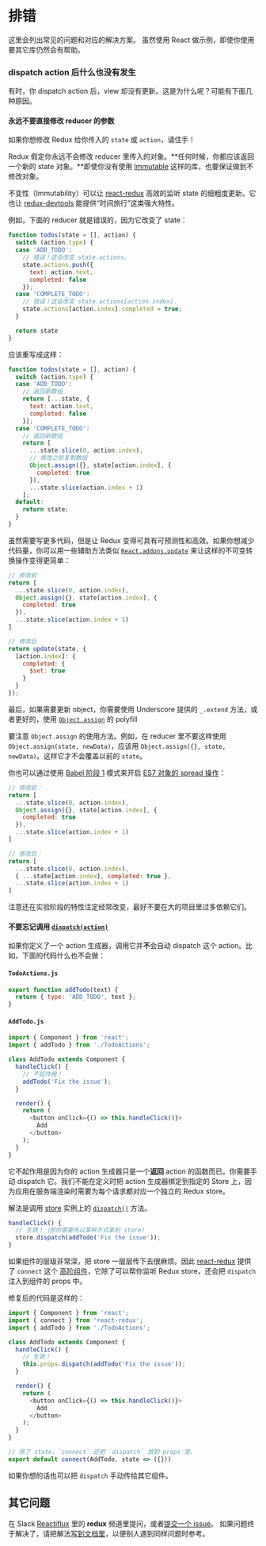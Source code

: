 # 排错

这里会列出常见的问题和对应的解决方案。
虽然使用 React 做示例，即使你使用要其它库仍然会有帮助。

### dispatch action 后什么也没有发生

有时，你 dispatch action 后，view 却没有更新。这是为什么呢？可能有下面几种原因。

#### 永远不要直接修改 reducer 的参数

如果你想修改 Redux 给你传入的 `state` 或 `action`，请住手！

Redux 假定你永远不会修改 reducer 里传入的对象。**任何时候，你都应该返回一个新的 state 对象。**即使你没有使用 [Immutable](https://facebook.github.io/immutable-js/) 这样的库，也要保证做到不修改对象。

不变性（Immutability）可以让 [react-redux](https://github.com/gaearon/react-redux) 高效的监听 state 的细粗度更新。它也让 [redux-devtools](http://github.com/gaearon/redux-devtools) 能提供“时间旅行”这类强大特性。

例如，下面的 reducer 就是错误的，因为它改变了 state：

```js
function todos(state = [], action) {
  switch (action.type) {
  case 'ADD_TODO':
    // 错误！这会改变 state.actions。
    state.actions.push({
      text: action.text,
      completed: false
    });
  case 'COMPLETE_TODO':
    // 错误！这会改变 state.actions[action.index].
    state.actions[action.index].completed = true;
  }

  return state
}
```

应该重写成这样：

```js
function todos(state = [], action) {
  switch (action.type) {
  case 'ADD_TODO':
    // 返回新数组
    return [...state, {
      text: action.text,
      completed: false
    }];
  case 'COMPLETE_TODO':
    // 返回新数组
    return [
      ...state.slice(0, action.index),
      // 修改之前复制数组
      Object.assign({}, state[action.index], {
        completed: true
      }),
      ...state.slice(action.index + 1)
    ];
  default:
    return state;
  }
}
```

虽然需要写更多代码，但是让 Redux 变得可具有可预测性和高效。如果你想减少代码量，你可以用一些辅助方法类似
 [`React.addons.update`](https://facebook.github.io/react/docs/update.html) 来让这样的不可变转换操作变得更简单：

```js
// 修改前
return [
  ...state.slice(0, action.index),
  Object.assign({}, state[action.index], {
    completed: true
  }),
  ...state.slice(action.index + 1)
]

// 修改后
return update(state, {
  [action.index]: {
    completed: {
      $set: true
    }
  }
});
```

最后，如果需要更新 object，你需要使用 Underscore 提供的 `_.extend` 方法，或者更好的，使用 [`Object.assign`](https://developer.mozilla.org/en/docs/Web/JavaScript/Reference/Global_Objects/Object/assign) 的 polyfill

要注意 `Object.assign` 的使用方法。例如，在 reducer 里不要这样使用 `Object.assign(state, newData)`，应该用 `Object.assign({}, state, newData)`。这样它才不会覆盖以前的 `state`。

你也可以通过使用 [Babel 阶段 1](http://babeljs.io/docs/usage/experimental/) 模式来开启 [ES7 对象的 spread 操作](https://github.com/sebmarkbage/ecmascript-rest-spread)：

```js
// 修改前：
return [
  ...state.slice(0, action.index),
  Object.assign({}, state[action.index], {
    completed: true
  }),
  ...state.slice(action.index + 1)
]

// 修改后：
return [
  ...state.slice(0, action.index),
  { ...state[action.index], completed: true },
  ...state.slice(action.index + 1)
]
```

注意还在实验阶段的特性注定经常改变，最好不要在大的项目里过多依赖它们。

#### 不要忘记调用 [`dispatch(action)`](api/Store.md#dispatch)

如果你定义了一个 action 生成器，调用它并**不**会自动 dispatch 这个 action。比如，下面的代码什么也不会做：

#### `TodoActions.js`

```js
export function addTodo(text) {
  return { type: 'ADD_TODO', text };
}
```

#### `AddTodo.js`

```js
import { Component } from 'react';
import { addTodo } from './TodoActions';

class AddTodo extends Component {
  handleClick() {
    // 不起作用！
    addTodo('Fix the issue');
  }

  render() {
    return (
      <button onClick={() => this.handleClick()}>
        Add
      </button>
    );
  }
}
```

它不起作用是因为你的 action 生成器只是一个**返回** action 的函数而已。你需要手动 dispatch 它。我们不能在定义时把 action 生成器绑定到指定的 Store 上，因为应用在服务端渲染时需要为每个请求都对应一个独立的 Redux store。

解法是调用 [store](api/Store.md) 实例上的 [`dispatch()`](api/Store.md#dispatch) 方法。

```js
handleClick() {
  // 生效！（但你需要先以某种方式拿到 store）
  store.dispatch(addTodo('Fix the issue'));
}
```

如果组件的层级非常深，把 store 一层层传下去很麻烦。因此 [react-redux](https://github.com/gaearon/react-redux) 提供了 `connect` 这个 [高阶组件](https://medium.com/@dan_abramov/mixins-are-dead-long-live-higher-order-components-94a0d2f9e750)，它除了可以帮你监听 Redux store，还会把 `dispatch` 注入到组件的 props 中。

修复后的代码是这样的：

```js
import { Component } from 'react';
import { connect } from 'react-redux';
import { addTodo } from './TodoActions';

class AddTodo extends Component {
  handleClick() {
    // 生效！
    this.props.dispatch(addTodo('Fix the issue'));
  }

  render() {
    return (
      <button onClick={() => this.handleClick()}>
        Add
      </button>
    );
  }
}

// 除了 state，`connect` 还把 `dispatch` 放到 props 里。
export default connect(AddTodo, state => ({}))
```

如果你想的话也可以把 `dispatch` 手动传给其它组件。

## 其它问题

在 Slack [Reactiflux](http://reactiflux.com/) 里的 **redux** 频道里提问，或者[提交一个 issue](https://github.com/rackt/redux/issues)。
如果问题终于解决了，请把解法[写到文档里](https://github.com/rackt/redux/edit/master/docs/Troubleshooting.md)，以便别人遇到同样问题时参考。
